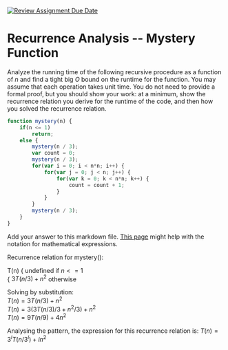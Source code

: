 [![Review Assignment Due Date](https://classroom.github.com/assets/deadline-readme-button-24ddc0f5d75046c5622901739e7c5dd533143b0c8e959d652212380cedb1ea36.svg)](https://classroom.github.com/a/OlW38W4k)
# Recurrence Analysis -- Mystery Function

Analyze the running time of the following recursive procedure as a function of
$n$ and find a tight big $O$ bound on the runtime for the function. You may
assume that each operation takes unit time. You do not need to provide a formal
proof, but you should show your work: at a minimum, show the recurrence relation
you derive for the runtime of the code, and then how you solved the recurrence
relation.

```javascript
function mystery(n) {
    if(n <= 1)
        return;
    else {
        mystery(n / 3);
        var count = 0;
        mystery(n / 3);
        for(var i = 0; i < n*n; i++) {
            for(var j = 0; j < n; j++) {
                for(var k = 0; k < n*n; k++) {
                    count = count + 1;
                }
            }
        }
        mystery(n / 3);
    }
}
```

Add your answer to this markdown file. [This
page](https://docs.github.com/en/get-started/writing-on-github/working-with-advanced-formatting/writing-mathematical-expressions)
might help with the notation for mathematical expressions.


Recurrence relation for mystery():

T(n) { undefined if $n <= 1$ <br>
     { $3T(n / 3) + n^2$ otherwise <br>

Solving by substitution:<br>
$T(n) = 3T(n/3) + n^2$<br>
$T(n) = 3(3T(n/3)/3 + n^2/3) + n^2$<br>
$T(n) = 9T(n/9) + 4n^2$<br>

Analysing the pattern, the expression for this recurrence relation is: $T(n) = 3^iT(n/3^i) + in^2$
